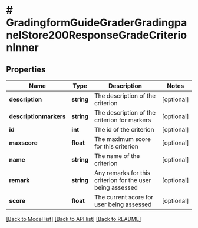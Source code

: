 # # GradingformGuideGraderGradingpanelStore200ResponseGradeCriterionInner

## Properties

Name | Type | Description | Notes
------------ | ------------- | ------------- | -------------
**description** | **string** | The description of the criterion | [optional]
**descriptionmarkers** | **string** | The description of the criterion for markers | [optional]
**id** | **int** | The id of the criterion | [optional]
**maxscore** | **float** | The maximum score for this criterion | [optional]
**name** | **string** | The name of the criterion | [optional]
**remark** | **string** | Any remarks for this criterion for the user being assessed | [optional]
**score** | **float** | The current score for user being assessed | [optional]

[[Back to Model list]](../../README.md#models) [[Back to API list]](../../README.md#endpoints) [[Back to README]](../../README.md)
